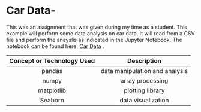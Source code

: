 # Car Data-

This was an assignment that was given during my time as a student. This example will perform some data analysis on car data.  It will read from a CSV file and perform the anayslis as indicated in the Jupyter Notebook.  The notebook can be found here: [Car Data](https://github.com/HeinoPortfolio/Python/blob/master/Pandas%20Examples/Car%20Data/IS362%20Week%208%20Assignment.ipynb)    .

**Concept or Technology Used**|**Description**
:-----:|:-----:
pandas| data manipulation and analysis
numpy | array processing
matplotlib | plotting library
Seaborn |data visualization


